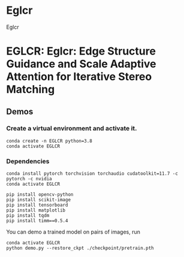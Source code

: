 # Eglcr
Eglcr
# EGLCR: Eglcr: Edge Structure Guidance and Scale Adaptive Attention for Iterative Stereo Matching


## Demos


### Create a virtual environment and activate it.

```
conda create -n EGLCR python=3.8
conda activate EGLCR
```
### Dependencies

```
conda install pytorch torchvision torchaudio cudatoolkit=11.7 -c pytorch -c nvidia
conda activate EGLCR

pip install opencv-python
pip install scikit-image
pip install tensorboard
pip install matplotlib 
pip install tqdm
pip install timm==0.5.4
```

You can demo a trained model on pairs of images, run
```
conda activate EGLCR
python demo.py --restore_ckpt ./checkpoint/pretrain.pth
```
